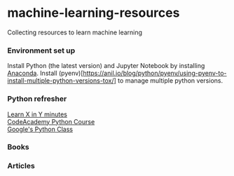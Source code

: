 # machine-learning-resources
Collecting resources to learn machine learning

### Environment set up
Install Python (the latest version) and Jupyter Notebook by installing [Anaconda](https://www.continuum.io/downloads).
Install (pyenv)[https://anil.io/blog/python/pyenv/using-pyenv-to-install-multiple-python-versions-tox/] to manage multiple python versions.

### Python refresher
[Learn X in Y minutes](https://learnxinyminutes.com/docs/python3/)  
[CodeAcademy Python Course](https://www.codecademy.com/learn/python)  
[Google's Python Class](https://developers.google.com/edu/python/?hl=en)  

### Books

### Articles



